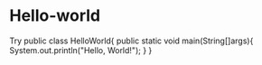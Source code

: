 # Hello-world
Try
public class HelloWorld{
public static void main(String[]args){
System.out.println("Hello, World!");
}
}
